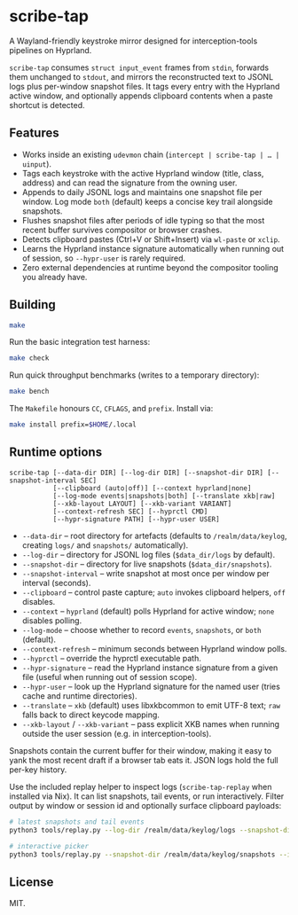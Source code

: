 # scribe-tap

A Wayland-friendly keystroke mirror designed for interception-tools pipelines on Hyprland.

`scribe-tap` consumes `struct input_event` frames from `stdin`, forwards them unchanged to
`stdout`, and mirrors the reconstructed text to JSONL logs plus per-window snapshot files.
It tags every entry with the Hyprland active window, and optionally appends clipboard
contents when a paste shortcut is detected.

## Features

- Works inside an existing `udevmon` chain (`intercept | scribe-tap | … | uinput`).
- Tags each keystroke with the active Hyprland window (title, class, address) and can read the signature from the owning user.
- Appends to daily JSONL logs and maintains one snapshot file per window. Log mode `both` (default) keeps a concise key trail alongside snapshots.
- Flushes snapshot files after periods of idle typing so that the most recent buffer survives compositor or browser crashes.
- Detects clipboard pastes (Ctrl+V or Shift+Insert) via `wl-paste` or `xclip`.
- Learns the Hyprland instance signature automatically when running out of session, so `--hypr-user` is rarely required.
- Zero external dependencies at runtime beyond the compositor tooling you already have.

## Building

```sh
make
```

Run the basic integration test harness:

```sh
make check
```

Run quick throughput benchmarks (writes to a temporary directory):

```sh
make bench
```

The `Makefile` honours `CC`, `CFLAGS`, and `prefix`. Install via:

```sh
make install prefix=$HOME/.local
```

## Runtime options

```
scribe-tap [--data-dir DIR] [--log-dir DIR] [--snapshot-dir DIR] [--snapshot-interval SEC]
           [--clipboard (auto|off)] [--context hyprland|none]
           [--log-mode events|snapshots|both] [--translate xkb|raw]
           [--xkb-layout LAYOUT] [--xkb-variant VARIANT]
           [--context-refresh SEC] [--hyprctl CMD]
           [--hypr-signature PATH] [--hypr-user USER]
```

- `--data-dir` – root directory for artefacts (defaults to `/realm/data/keylog`, creating `logs/` and `snapshots/` automatically).
- `--log-dir` – directory for JSONL log files (`$data_dir/logs` by default).
- `--snapshot-dir` – directory for live snapshots (`$data_dir/snapshots`).
- `--snapshot-interval` – write snapshot at most once per window per interval (seconds).
- `--clipboard` – control paste capture; `auto` invokes clipboard helpers, `off` disables.
- `--context` – `hyprland` (default) polls Hyprland for active window; `none` disables polling.
- `--log-mode` – choose whether to record `events`, `snapshots`, or `both` (default).
- `--context-refresh` – minimum seconds between Hyprland window polls.
- `--hyprctl` – override the hyprctl executable path.
- `--hypr-signature` – read the Hyprland instance signature from a given file (useful when running out of session scope).
- `--hypr-user` – look up the Hyprland signature for the named user (tries cache and runtime directories).
- `--translate` – `xkb` (default) uses libxkbcommon to emit UTF-8 text; `raw` falls back to direct keycode mapping.
- `--xkb-layout` / `--xkb-variant` – pass explicit XKB names when running outside the user session (e.g. in interception-tools).

Snapshots contain the current buffer for their window, making it easy to yank the most
recent draft if a browser tab eats it. JSON logs hold the full per-key history.

Use the included replay helper to inspect logs (`scribe-tap-replay` when installed via Nix). It can list snapshots, tail events, or run interactively. Filter output by window or session id and optionally surface clipboard payloads:

```sh
# latest snapshots and tail events
python3 tools/replay.py --log-dir /realm/data/keylog/logs --snapshot-dir /realm/data/keylog/snapshots --mode both --window messenger --events-tail 10 --show-clipboard

# interactive picker
python3 tools/replay.py --snapshot-dir /realm/data/keylog/snapshots --interactive --session 20251003T001711
```

## License

MIT.
